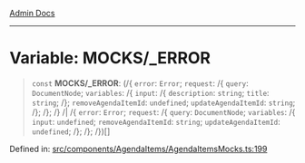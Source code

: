 [Admin Docs](/)

***

# Variable: MOCKS/_ERROR

> `const` **MOCKS/_ERROR**: (/{ `error`: `Error`; `request`: /{ `query`: `DocumentNode`; `variables`: /{ `input`: /{ `description`: `string`; `title`: `string`; /}; `removeAgendaItemId`: `undefined`; `updateAgendaItemId`: `string`; /}; /}; /} /| /{ `error`: `Error`; `request`: /{ `query`: `DocumentNode`; `variables`: /{ `input`: `undefined`; `removeAgendaItemId`: `string`; `updateAgendaItemId`: `undefined`; /}; /}; /})[]

Defined in: [src/components/AgendaItems/AgendaItemsMocks.ts:199](https://github.com/PalisadoesFoundation/talawa-admin/blob/main/src/components/AgendaItems/AgendaItemsMocks.ts#L199)
